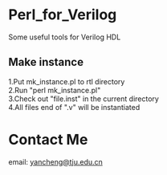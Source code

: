 # Perl_for_Verilog
Some useful tools for Verilog HDL

## Make instance
1.Put mk_instance.pl to rtl directory  
2.Run "perl mk_instance.pl"  
3.Check out "file.inst" in the current directory  
4.All files end of ".v" will be instantiated  

# Contact Me
email: yancheng@tju.edu.cn